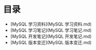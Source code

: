 # 目录

* [MySQL 学习资料](MySQL 学习资料.md)
* [MySQL 学习笔记](MySQL 学习笔记.md)
* [MySQL 开发笔记](MySQL 开发笔记.md)
* [MySQL 版本变迁](MySQL 版本变迁.md)
